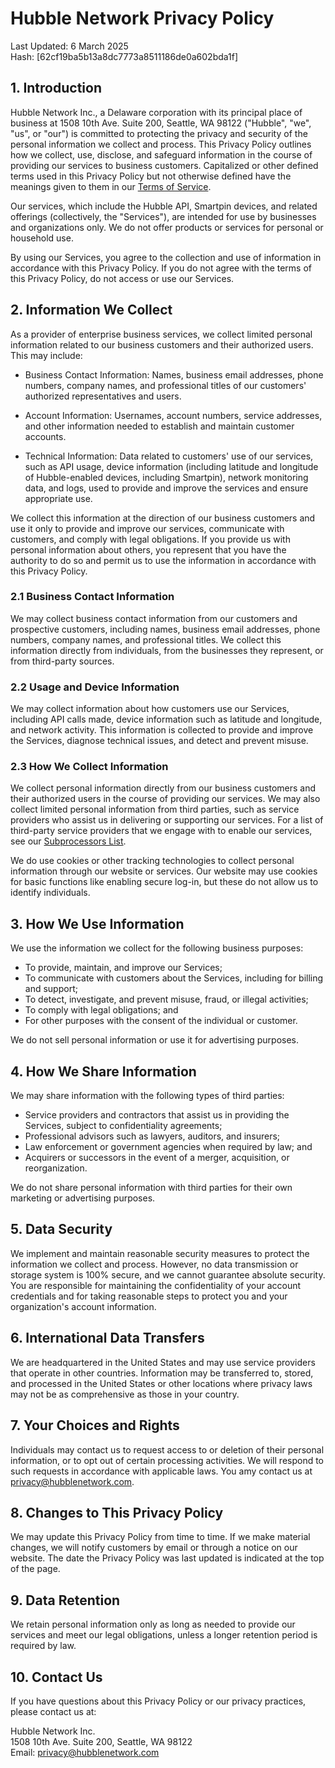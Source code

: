 # Hubble Network Privacy Policy

Last Updated: 6 March 2025  
Hash: [62cf19ba5b13a8dc7773a8511186de0a602bda1f]

## 1. Introduction

Hubble Network Inc., a Delaware corporation with its principal place of business at 1508 10th Ave. Suite 200, Seattle, WA 98122 ("Hubble", "we", "us", or "our") is committed to protecting the privacy and security of the personal information we collect and process. This Privacy Policy outlines how we collect, use, disclose, and safeguard information in the course of providing our services to business customers. Capitalized or other defined terms used in this Privacy Policy but not otherwise defined have the meanings given to them in our [Terms of Service](https://www.hubblenetwork.com/#/terms).

Our services, which include the Hubble API, Smartpin devices, and related offerings (collectively, the "Services"), are intended for use by businesses and organizations only. We do not offer products or services for personal or household use.

By using our Services, you agree to the collection and use of information in accordance with this Privacy Policy. If you do not agree with the terms of this Privacy Policy, do not access or use our Services.

## 2. Information We Collect

As a provider of enterprise business services, we collect limited personal information related to our business customers and their authorized users. This may include:

- Business Contact Information: Names, business email addresses, phone numbers, company names, and professional titles of our customers' authorized representatives and users.

- Account Information: Usernames, account numbers, service addresses, and other information needed to establish and maintain customer accounts.

- Technical Information: Data related to customers' use of our services, such as API usage, device information (including latitude and longitude of Hubble-enabled devices, including Smartpin), network monitoring data, and logs, used to provide and improve the services and ensure appropriate use.

We collect this information at the direction of our business customers and use it only to provide and improve our services, communicate with customers, and comply with legal obligations. If you provide us with personal information about others, you represent that you have the authority to do so and permit us to use the information in accordance with this Privacy Policy.

### 2.1 Business Contact Information

We may collect business contact information from our customers and prospective customers, including names, business email addresses, phone numbers, company names, and professional titles. We collect this information directly from individuals, from the businesses they represent, or from third-party sources.

### 2.2 Usage and Device Information

We may collect information about how customers use our Services, including API calls made, device information such as latitude and longitude, and network activity. This information is collected to provide and improve the Services, diagnose technical issues, and detect and prevent misuse.

### 2.3 How We Collect Information

We collect personal information directly from our business customers and their authorized users in the course of providing our services. We may also collect limited personal information from third parties, such as service providers who assist us in delivering or supporting our services. For a list of third-party service providers that we engage with to enable our services, see our [Subprocessors List](https://www.hubblenetwork.com/#/subprocessors).

We do use cookies or other tracking technologies to collect personal information through our website or services. Our website may use cookies for basic functions like enabling secure log-in, but these do not allow us to identify individuals.

## 3. How We Use Information

We use the information we collect for the following business purposes:

- To provide, maintain, and improve our Services;
- To communicate with customers about the Services, including for billing and support;
- To detect, investigate, and prevent misuse, fraud, or illegal activities;
- To comply with legal obligations; and
- For other purposes with the consent of the individual or customer.

We do not sell personal information or use it for advertising purposes.

## 4. How We Share Information

We may share information with the following types of third parties:

- Service providers and contractors that assist us in providing the Services, subject to confidentiality agreements;
- Professional advisors such as lawyers, auditors, and insurers;
- Law enforcement or government agencies when required by law; and
- Acquirers or successors in the event of a merger, acquisition, or reorganization.

We do not share personal information with third parties for their own marketing or advertising purposes.

## 5. Data Security

We implement and maintain reasonable security measures to protect the information we collect and process. However, no data transmission or storage system is 100% secure, and we cannot guarantee absolute security. You are responsible for maintaining the confidentiality of your account credentials and for taking reasonable steps to protect you and your organization's account information.

## 6. International Data Transfers

We are headquartered in the United States and may use service providers that operate in other countries. Information may be transferred to, stored, and processed in the United States or other locations where privacy laws may not be as comprehensive as those in your country.

## 7. Your Choices and Rights

Individuals may contact us to request access to or deletion of their personal information, or to opt out of certain processing activities. We will respond to such requests in accordance with applicable laws. You amy contact us at privacy@hubblenetwork.com.

## 8. Changes to This Privacy Policy

We may update this Privacy Policy from time to time. If we make material changes, we will notify customers by email or through a notice on our website. The date the Privacy Policy was last updated is indicated at the top of the page.

## 9. Data Retention

We retain personal information only as long as needed to provide our services and meet our legal obligations, unless a longer retention period is required by law.

## 10. Contact Us

If you have questions about this Privacy Policy or our privacy practices, please contact us at:

Hubble Network Inc.  
1508 10th Ave. Suite 200, Seattle, WA 98122  
Email: privacy@hubblenetwork.com
